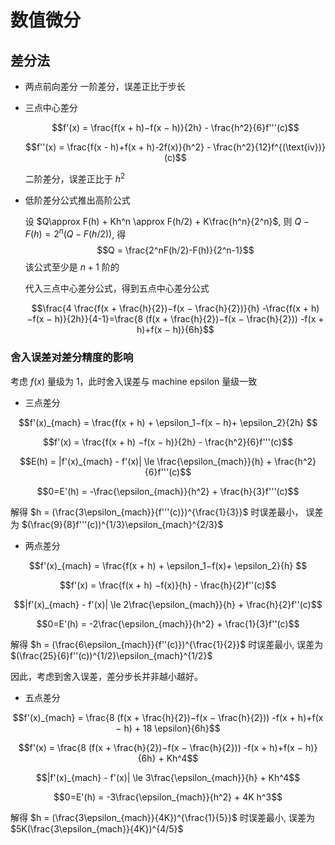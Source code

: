 # 数值微分

## 差分法

* 两点前向差分
    一阶差分，误差正比于步长

* 三点中心差分
  
  $$f'(x) = \frac{f(x + h)−f(x − h)}{2h} - \frac{h^2}{6}f'''(c)$$

  $$f''(x) = \frac{f(x - h)+f(x + h)-2f(x)}{h^2} - \frac{h^2}{12}f^{(\text{iv})}(c)$$

  二阶差分，误差正比于 $h^2$

* 低阶差分公式推出高阶公式
  
  设 $Q\approx F(h) + Kh^n \approx F(h/2) + K\frac{h^n}{2^n}$, 则
  $Q-F(h) = 2^n(Q - F(h/2))$, 得 
  $$Q = \frac{2^nF(h/2)-F(h)}{2^n-1}$$
  该公式至少是 $n+1$ 阶的

  代入三点中心差分公式，得到五点中心差分公式

  $$\frac{4 \frac{f(x + \frac{h}{2})−f(x − \frac{h}{2})}{h} -\frac{f(x + h)−f(x − h)}{2h}}{4-1}=\frac{8 (f(x + \frac{h}{2})−f(x − \frac{h}{2})) -f(x + h)+f(x − h)}{6h}$$

### 舍入误差对差分精度的影响

考虑 $f(x)$ 量级为 1，此时舍入误差与 machine epsilon 量级一致

* 三点差分

$$f'(x)_{mach} = \frac{f(x + h) + \epsilon_1−f(x − h)+ \epsilon_2}{2h} $$

$$f'(x) = \frac{f(x + h) −f(x − h)}{2h} - \frac{h^2}{6}f'''(c)$$

$$E(h) = |f'(x)_{mach} - f'(x)| \le \frac{\epsilon_{mach}}{h} + \frac{h^2}{6}f'''(c)$$

$$0=E'(h) = -\frac{\epsilon_{mach}}{h^2} + \frac{h}{3}f'''(c)$$

解得 $h = (\frac{3\epsilon_{mach}}{f'''(c)})^{\frac{1}{3}}$  时误差最小， 误差为 $(\frac{9}{8}f'''(c))^{1/3}\epsilon_{mach}^{2/3}$

* 两点差分

$$f'(x)_{mach} = \frac{f(x + h) + \epsilon_1−f(x)+ \epsilon_2}{h} $$

$$f'(x) = \frac{f(x + h) −f(x)}{h} - \frac{h}{2}f''(c)$$

$$|f'(x)_{mach} - f'(x)| \le 2\frac{\epsilon_{mach}}{h} + \frac{h}{2}f''(c)$$

$$0=E'(h) = -2\frac{\epsilon_{mach}}{h^2} + \frac{1}{3}f''(c)$$

解得 $h = (\frac{6\epsilon_{mach}}{f''(c)})^{\frac{1}{2}}$ 时误差最小, 误差为 $(\frac{25}{6}f''(c))^{1/2}\epsilon_{mach}^{1/2}$

因此，考虑到舍入误差，差分步长并非越小越好。

* 五点差分

$$f'(x)_{mach} = \frac{8 (f(x + \frac{h}{2})−f(x − \frac{h}{2})) -f(x + h)+f(x − h) + 18 \epsilon}{6h}$$

$$f'(x) = \frac{8 (f(x + \frac{h}{2})−f(x − \frac{h}{2})) -f(x + h)+f(x − h)}{6h} + Kh^4$$

$$|f'(x)_{mach} - f'(x)| \le 3\frac{\epsilon_{mach}}{h} + Kh^4$$

$$0=E'(h) = -3\frac{\epsilon_{mach}}{h^2} + 4K h^3$$

解得 $h = (\frac{3\epsilon_{mach}}{4K})^{\frac{1}{5}}$ 时误差最小, 误差为 $5K(\frac{3\epsilon_{mach}}{4K})^{4/5}$
